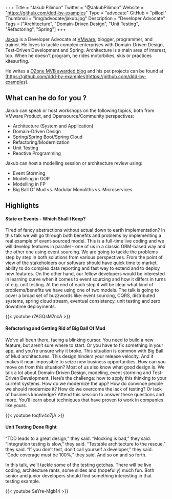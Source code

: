 +++
Title = "Jakub Pilimon"
Twitter = "@JakubPilimon"
Website = "https://github.com/ddd-by-examples"
Type = "advocate"
GitHub = "pillopl"
Thumbnail = "img/advocate/jakub.jpg"
Description = "Developer Advocate"
Tags = ["Architecture", "Domain-Driven Design", "Unit Testing", "Refactoring", "Spring"]
+++

[Jakub](https://twitter.com/JakubPilimon) is a Developer Advocate at [VMware](https://vmware.com), blogger, programmer, and trainer. He loves to tackle complex enterprises with Domain-Driven Design, Test-Driven Development and Spring. Architecture is a main area of interest, too. When he doesn't program, he rides motorbikes, skis or practices kitesurfing.

He writes a [DZone MVB awarded blog](https://pillopl.github.io) and his pet projects can be found at [https://github.com/ddd-by-examples](https://github.com/ddd-by-examples).

<!--more-->


## What can he do for you ?

Jakub can speak or host workshops on the following topics, both from VMware Product, and Opensource/Community perspectives:

* Architecture (System and Application)
* Domain-Driven Design
* Spring/Spring Boot/Spring Cloud
* Refactoring/Modernization
* Unit Testing
* Reactive Programming

Jakub can host a modelling session or architecture review using:

* Event Storming
* Modelling in OOP
* Modelling in FP
* Big Ball Of Mud vs. Modular Monoliths vs. Microservices

## Highlights

#### State or Events - Which Shall I Keep?

Tired of fancy abstractions without actual down to earth implementation? In this talk we will go through both benefits and problems by implementing a real example of event-sourced model. This is a full-time live coding and we will develop features in parallel - one of us in a classic ORM-based way and the other one using event sourcing. We are going to tackle the problems step by step in both solutions from various perspectives. From the point of view of the stakeholders our software should have quick time to market, ability to do complex data reporting and fast way to extend and to deploy new features. On the other hand, our fellow developers would be interested in learning curve when it comes to event sourcing and how it differs in turns of e.g. unit testing. At the end of each step it will be clear what kind of problems/benefits we have using one of two models. The talk is going to cover a broad set of buzzwords like: event sourcing, CQRS, distributed systems, spring cloud stream, eventual consistency, unit testing and zero downtime deployments.

{{< youtube r7AGQsM7ncA >}}

#### Refactoring and Getting Rid of Big Ball Of Mud

We’ve all been there, facing a blinking cursor. You need to build a new feature, but aren’t sure where to start. Or you have to fix something in your app, and you’re unsure why it broke.
This situation is common with Big Ball of Mud architectures. This design hinders your release velocity. And it makes it near-impossible to seize new business opportunities. How can you move on from this situation?
Most of us also know what good design is. We talk a lot about Domain-Driven Design, modeling, event storming and Test-Driven Development.
Here’s the challenge: how to apply this thinking to your current systems. How do we modernize the app? How do convince people we should modernize it? How do we overcome the lack of testing? Or lack of business knowledge?
Attend this session to answer these questions and more. You’ll learn about techniques that have proven to work in companies like yours.

{{< youtube toqfiv4o7jA >}}


#### Unit Testing Done Right

“TDD leads to a great design,” they said. “Mocking is bad,” they said. “Integration testing is slow,” they said. “Testable architecture to the rescue,” they said. “If you don’t test, don’t call yourself a developer,” they said. “Code coverage must be 100%,” they said. And so on and so forth.

In this talk, we’ll tackle some of the testing gotchas. There will be live coding, architecture rants, some slides and (hopefully) much fun. Both senior and junior developers should find something interesting in that testing example.

{{< youtube SeYre-Mgb14 >}}

 